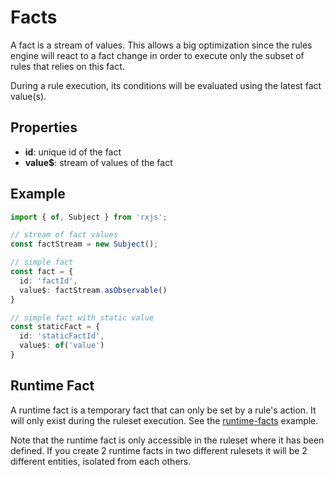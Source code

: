 # Facts

A fact is a stream of values.
This allows a big optimization since the rules engine will react to a fact change in order to execute only the subset of rules that relies on this fact.

During a rule execution, its conditions will be evaluated using the latest fact value(s).

## Properties

- **id**: unique id of the fact
- **value$**: stream of values of the fact

## Example

```typescript
import { of, Subject } from 'rxjs';

// stream of fact values
const factStream = new Subject();

// simple fact
const fact = {
  id: 'factId',
  value$: factStream.asObservable()
}

// simple fact with static value
const staticFact = {
  id: 'staticFactId',
  value$: of('value')
}
```

## Runtime Fact

A runtime fact is a temporary fact that can only be set by a rule's action. It will only exist during the ruleset execution.
See the [runtime-facts](./examples/runtime-facts.md) example.


Note that the runtime fact is only accessible in the ruleset where it has been defined. If you create 2 runtime facts in two different rulesets it will be 2 different entities, isolated from each others.
